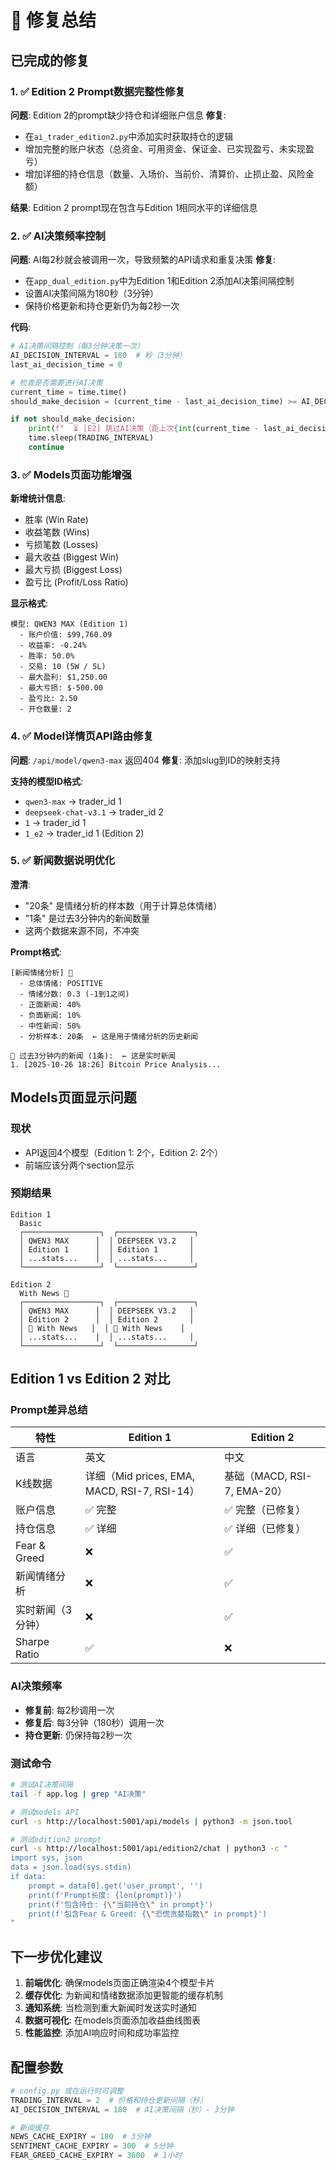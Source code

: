 # 🔧 修复总结

## 已完成的修复

### 1. ✅ Edition 2 Prompt数据完整性修复
**问题**: Edition 2的prompt缺少持仓和详细账户信息
**修复**: 
- 在`ai_trader_edition2.py`中添加实时获取持仓的逻辑
- 增加完整的账户状态（总资金、可用资金、保证金、已实现盈亏、未实现盈亏）
- 增加详细的持仓信息（数量、入场价、当前价、清算价、止损止盈、风险金额）

**结果**: Edition 2 prompt现在包含与Edition 1相同水平的详细信息

### 2. ✅ AI决策频率控制
**问题**: AI每2秒就会被调用一次，导致频繁的API请求和重复决策
**修复**: 
- 在`app_dual_edition.py`中为Edition 1和Edition 2添加AI决策间隔控制
- 设置AI决策间隔为180秒（3分钟）
- 保持价格更新和持仓更新仍为每2秒一次

**代码**:
```python
# AI决策间隔控制（每3分钟决策一次）
AI_DECISION_INTERVAL = 180  # 秒（3分钟）
last_ai_decision_time = 0

# 检查是否需要进行AI决策
current_time = time.time()
should_make_decision = (current_time - last_ai_decision_time) >= AI_DECISION_INTERVAL

if not should_make_decision:
    print(f"  ⏳ [E2] 跳过AI决策（距上次{int(current_time - last_ai_decision_time)}秒）")
    time.sleep(TRADING_INTERVAL)
    continue
```

### 3. ✅ Models页面功能增强
**新增统计信息**:
- 胜率 (Win Rate)
- 收益笔数 (Wins)
- 亏损笔数 (Losses)
- 最大收益 (Biggest Win)
- 最大亏损 (Biggest Loss)
- 盈亏比 (Profit/Loss Ratio)

**显示格式**:
```
模型: QWEN3 MAX (Edition 1)
  - 账户价值: $99,760.09
  - 收益率: -0.24%
  - 胜率: 50.0%
  - 交易: 10 (5W / 5L)
  - 最大盈利: $1,250.00
  - 最大亏损: $-500.00
  - 盈亏比: 2.50
  - 开仓数量: 2
```

### 4. ✅ Model详情页API路由修复
**问题**: `/api/model/qwen3-max` 返回404
**修复**: 添加slug到ID的映射支持

**支持的模型ID格式**:
- `qwen3-max` → trader_id 1
- `deepseek-chat-v3.1` → trader_id 2
- `1` → trader_id 1
- `1_e2` → trader_id 1 (Edition 2)

### 5. ✅ 新闻数据说明优化
**澄清**:
- "20条" 是情绪分析的样本数（用于计算总体情绪）
- "1条" 是过去3分钟内的新闻数量
- 这两个数据来源不同，不冲突

**Prompt格式**:
```
[新闻情绪分析] 💭
  - 总体情绪: POSITIVE
  - 情绪分数: 0.3 (-1到1之间)
  - 正面新闻: 40%
  - 负面新闻: 10%
  - 中性新闻: 50%
  - 分析样本: 20条  ← 这是用于情绪分析的历史新闻

📰 过去3分钟内的新闻 (1条):  ← 这是实时新闻
1. [2025-10-26 18:26] Bitcoin Price Analysis...
```

## Models页面显示问题

### 现状
- API返回4个模型（Edition 1: 2个，Edition 2: 2个）
- 前端应该分两个section显示

### 预期结果
```
Edition 1
  Basic
  ┌─────────────────┐  ┌─────────────────┐
  │ QWEN3 MAX      │  │ DEEPSEEK V3.2   │
  │ Edition 1      │  │ Edition 1       │
  │ ...stats...    │  │ ...stats...     │
  └─────────────────┘  └─────────────────┘

Edition 2
  With News 📰
  ┌─────────────────┐  ┌─────────────────┐
  │ QWEN3 MAX      │  │ DEEPSEEK V3.2   │
  │ Edition 2      │  │ Edition 2       │
  │ 📰 With News   │  │ 📰 With News    │
  │ ...stats...    │  │ ...stats...     │
  └─────────────────┘  └─────────────────┘
```

## Edition 1 vs Edition 2 对比

### Prompt差异总结

| 特性 | Edition 1 | Edition 2 |
|------|-----------|-----------|
| 语言 | 英文 | 中文 |
| K线数据 | 详细（Mid prices, EMA, MACD, RSI-7, RSI-14） | 基础（MACD, RSI-7, EMA-20） |
| 账户信息 | ✅ 完整 | ✅ 完整（已修复） |
| 持仓信息 | ✅ 详细 | ✅ 详细（已修复） |
| Fear & Greed | ❌ | ✅ |
| 新闻情绪分析 | ❌ | ✅ |
| 实时新闻（3分钟） | ❌ | ✅ |
| Sharpe Ratio | ✅ | ❌ |

### AI决策频率
- **修复前**: 每2秒调用一次
- **修复后**: 每3分钟（180秒）调用一次
- **持仓更新**: 仍保持每2秒一次

### 测试命令
```bash
# 测试AI决策间隔
tail -f app.log | grep "AI决策"

# 测试models API
curl -s http://localhost:5001/api/models | python3 -m json.tool

# 测试edition2 prompt
curl -s http://localhost:5001/api/edition2/chat | python3 -c "
import sys, json
data = json.load(sys.stdin)
if data:
    prompt = data[0].get('user_prompt', '')
    print(f'Prompt长度: {len(prompt)}')
    print(f'包含持仓: {\"当前持仓\" in prompt}')
    print(f'包含Fear & Greed: {\"恐慌贪婪指数\" in prompt}')
"
```

## 下一步优化建议

1. **前端优化**: 确保models页面正确渲染4个模型卡片
2. **缓存优化**: 为新闻和情绪数据添加更智能的缓存机制
3. **通知系统**: 当检测到重大新闻时发送实时通知
4. **数据可视化**: 在models页面添加收益曲线图表
5. **性能监控**: 添加AI响应时间和成功率监控

## 配置参数

```python
# config.py 或在运行时可调整
TRADING_INTERVAL = 2  # 价格和持仓更新间隔（秒）
AI_DECISION_INTERVAL = 180  # AI决策间隔（秒）- 3分钟

# 新闻缓存
NEWS_CACHE_EXPIRY = 180  # 3分钟
SENTIMENT_CACHE_EXPIRY = 300  # 5分钟
FEAR_GREED_CACHE_EXPIRY = 3600  # 1小时
```


